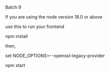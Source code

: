 Batch 9

If you are using the node version 18.0 or above

use this to run your frontend

npm install

then,

set NODE_OPTIONS=--openssl-legacy-provider

npm start
